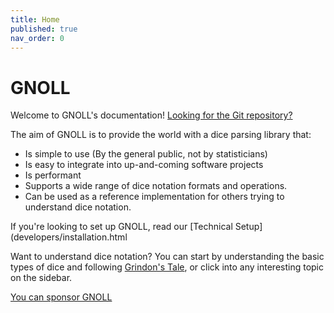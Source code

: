 ```yaml
---
title: Home
published: true
nav_order: 0
---
```

# GNOLL

Welcome to GNOLL's documentation! [Looking for the Git repository?](https://github.com/ianfhunter/GNOLL)

The aim of GNOLL is to provide the world with a dice parsing library that:
- Is simple to use (By the general public, not by statisticians)
- Is easy to integrate into up-and-coming software projects
- Is performant
- Supports a wide range of dice notation formats and operations.
- Can be used as a reference implementation for others trying to understand dice notation.

If you're looking to set up GNOLL, read our [Technical Setup](developers/installation.html

Want to understand dice notation? You can start by understanding the basic types of dice and following [Grindon's Tale](notation/numeric_dice.md), or click into any interesting topic on the sidebar.

[You can sponsor GNOLL](https://ko-fi.com/ianfhunter)
